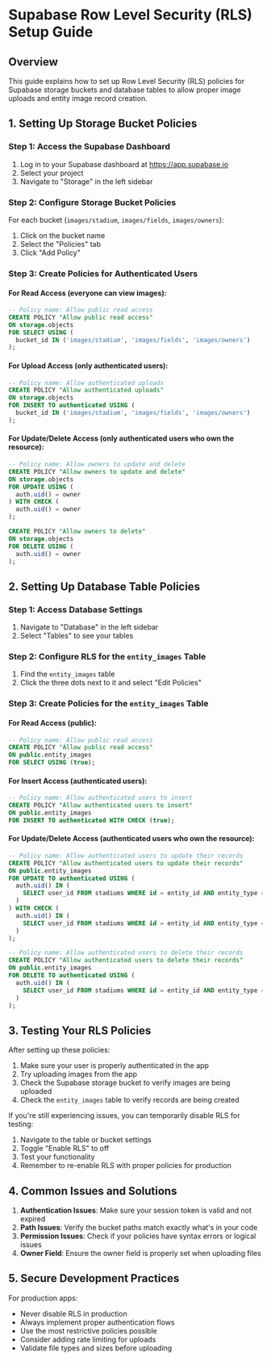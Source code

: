 # Supabase Row Level Security (RLS) Setup Guide

## Overview

This guide explains how to set up Row Level Security (RLS) policies for Supabase storage buckets and database tables to allow proper image uploads and entity image record creation.

## 1. Setting Up Storage Bucket Policies

### Step 1: Access the Supabase Dashboard

1. Log in to your Supabase dashboard at https://app.supabase.io
2. Select your project
3. Navigate to "Storage" in the left sidebar

### Step 2: Configure Storage Bucket Policies

For each bucket (`images/stadium`, `images/fields`, `images/owners`):

1. Click on the bucket name
2. Select the "Policies" tab
3. Click "Add Policy"

### Step 3: Create Policies for Authenticated Users

#### For Read Access (everyone can view images):

```sql
-- Policy name: Allow public read access
CREATE POLICY "Allow public read access"
ON storage.objects
FOR SELECT USING (
  bucket_id IN ('images/stadium', 'images/fields', 'images/owners')
);
```

#### For Upload Access (only authenticated users):

```sql
-- Policy name: Allow authenticated uploads
CREATE POLICY "Allow authenticated uploads"
ON storage.objects
FOR INSERT TO authenticated USING (
  bucket_id IN ('images/stadium', 'images/fields', 'images/owners')
);
```

#### For Update/Delete Access (only authenticated users who own the resource):

```sql
-- Policy name: Allow owners to update and delete
CREATE POLICY "Allow owners to update and delete"
ON storage.objects
FOR UPDATE USING (
  auth.uid() = owner
) WITH CHECK (
  auth.uid() = owner
);

CREATE POLICY "Allow owners to delete"
ON storage.objects
FOR DELETE USING (
  auth.uid() = owner
);
```

## 2. Setting Up Database Table Policies

### Step 1: Access Database Settings

1. Navigate to "Database" in the left sidebar
2. Select "Tables" to see your tables

### Step 2: Configure RLS for the `entity_images` Table

1. Find the `entity_images` table
2. Click the three dots next to it and select "Edit Policies"

### Step 3: Create Policies for the `entity_images` Table

#### For Read Access (public):

```sql
-- Policy name: Allow public read access
CREATE POLICY "Allow public read access"
ON public.entity_images
FOR SELECT USING (true);
```

#### For Insert Access (authenticated users):

```sql
-- Policy name: Allow authenticated users to insert
CREATE POLICY "Allow authenticated users to insert"
ON public.entity_images
FOR INSERT TO authenticated WITH CHECK (true);
```

#### For Update/Delete Access (authenticated users who own the resource):

```sql
-- Policy name: Allow authenticated users to update their records
CREATE POLICY "Allow authenticated users to update their records"
ON public.entity_images
FOR UPDATE TO authenticated USING (
  auth.uid() IN (
    SELECT user_id FROM stadiums WHERE id = entity_id AND entity_type = 'stadium'
  )
) WITH CHECK (
  auth.uid() IN (
    SELECT user_id FROM stadiums WHERE id = entity_id AND entity_type = 'stadium'
  )
);

-- Policy name: Allow authenticated users to delete their records
CREATE POLICY "Allow authenticated users to delete their records"
ON public.entity_images
FOR DELETE TO authenticated USING (
  auth.uid() IN (
    SELECT user_id FROM stadiums WHERE id = entity_id AND entity_type = 'stadium'
  )
);
```

## 3. Testing Your RLS Policies

After setting up these policies:

1. Make sure your user is properly authenticated in the app
2. Try uploading images from the app
3. Check the Supabase storage bucket to verify images are being uploaded
4. Check the `entity_images` table to verify records are being created

If you're still experiencing issues, you can temporarily disable RLS for testing:

1. Navigate to the table or bucket settings
2. Toggle "Enable RLS" to off
3. Test your functionality
4. Remember to re-enable RLS with proper policies for production

## 4. Common Issues and Solutions

1. **Authentication Issues**: Make sure your session token is valid and not expired
2. **Path Issues**: Verify the bucket paths match exactly what's in your code
3. **Permission Issues**: Check if your policies have syntax errors or logical issues
4. **Owner Field**: Ensure the owner field is properly set when uploading files

## 5. Secure Development Practices

For production apps:

- Never disable RLS in production
- Always implement proper authentication flows
- Use the most restrictive policies possible
- Consider adding rate limiting for uploads
- Validate file types and sizes before uploading
